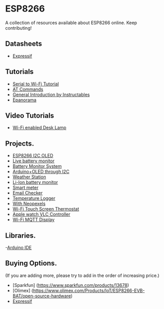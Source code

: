 # ESP8266
A collection of resources available about ESP8266 online. Keep contributing!

## Datasheets
- [Expressif](https://docs.google.com/file/d/0B9hyK_DA6VIiSWNRZ29sdG1UOVU/edit?pli=1)

## Tutorials
- [Serial to Wi-Fi Tutorial](http://fab.cba.mit.edu/classes/863.14/tutorials/Programming/serialwifi.html)
- [AT Commands](https://nurdspace.nl/ESP8266#AT_Commands)
- [General Introduction by Instructables](http://www.instructables.com/id/Using-the-ESP8266-module/?ALLSTEPS)
- [Epanorama](http://www.epanorama.net/newepa/2014/11/09/wifi-module-esp8266-for-iot/)

## Video Tutorials
- [Wi-Fi enabled Desk Lamp](https://www.youtube.com/watch?v=oh4ZDkBHFYM)

## Projects.

- [ESP8266 I2C OLED](https://github.com/costonisp/ESP8266-I2C-OLED)
- [Live battery monitor](http://www.esp8266-projects.com/2015/05/battery-live-monitor-system-esp8266.html)
- [Battery Monitor System](http://www.instructables.com/id/WIFI-Battery-Monitor-System-ESP8266/?ALLSTEPS)
- [Arduino+OLED through I2C](https://hackaday.io/project/6132-esp8266oled)
- [Weather Station](http://www.instructables.com/id/ESP8266-Weather-Station-with-Arduino-1-Hardware/)
- [Li-Ion battery monitor](http://www.instructables.com/id/ESP8266-Li-Ion-Battery-rechargeable-battery-power-/)
- [Smart meter](http://hackaday.com/2014/11/02/an-esp8266-based-smartmeter/)
- [Email Checker](http://hackaday.com/2014/11/03/checking-email-with-the-esp8266/)
- [Temperature Logger](http://www.instructables.com/id/ESP8266-Wifi-Temperature-Logger/)
- [With Neopexels](http://www.instructables.com/id/ESP8266-with-Neopixeles/)
- [Wi-Fi Touch Screen Thermostat](http://www.instructables.com/id/ESP8266-WiFi-touch-screen-thermostat/)
- [Apple watch VLC Controller](http://www.instructables.com/id/DIY-Apple-watch-VLC-controller-with-ESP8266-Arduin/)
- [Wi-Fi MQTT Display](http://nathan.chantrell.net/20141230/wifi-mqtt-display-with-the-esp8266/)


## Libraries.
-[Arduino IDE](https://github.com/sandeepmistry/esp8266-Arduino)



## Buying Options.
(If you are adding more, please try to add in the order of increasing price.)

* [Sparkfun] (https://www.sparkfun.com/products/13678)
* [Olimex] (https://www.olimex.com/Products/IoT/ESP8266-EVB-BAT/open-source-hardware)
* [Expressif](http://espressif.com/en/products/esp8266/)

